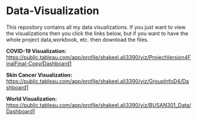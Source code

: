 # Data-Visualization
This repository contains all my data visualizations. If you just want to view the visualizations then you click the links below, but if you want to have the whole project data,workbook, etc. then download the files.

**COVID-19 Visualization:** https://public.tableau.com/app/profile/shakeel.ali3390/viz/ProjectVersion4FinalFinal-Copy/Dashboard1

**Skin Cancer Visualization:** https://public.tableau.com/app/profile/shakeel.ali3390/viz/GroupInfoD4/Dashboard1

**World Visualization:** https://public.tableau.com/app/profile/shakeel.ali3390/viz/BUSAN301_Data/Dashboard1




